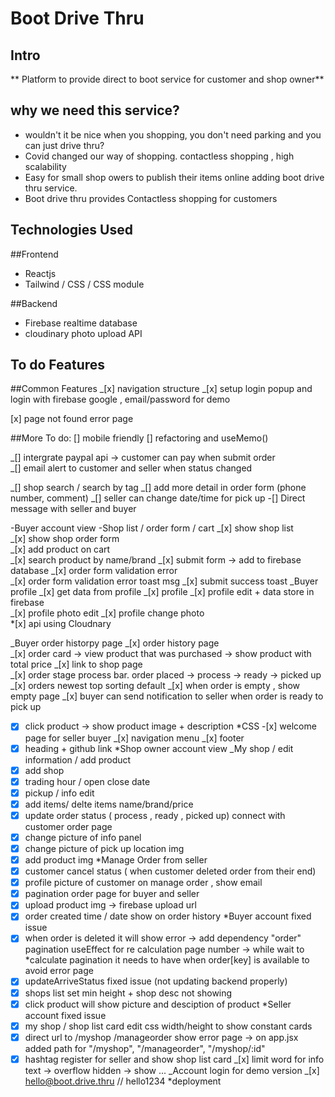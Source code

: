 # Boot Drive Thru

## Intro

** Platform to provide direct to boot service for customer and shop owner**

## why we need this service?

- wouldn't it be nice when you shopping, you don't need parking and you can just drive thru?
- Covid changed our way of shopping. contactless shopping , high scalability
- Easy for small shop owers to publish their items online adding boot drive thru service.
- Boot drive thru provides Contactless shopping for customers

## Technologies Used

##Frontend

- Reactjs
- Tailwind / CSS / CSS module

##Backend

- Firebase realtime database
- cloudinary photo upload API

## To do Features

##Common Features
_[x] navigation structure
_[x] setup login popup and login with firebase google , email/password for demo

[x] page not found error page

##More To do:
[] mobile friendly
[] refactoring and useMemo()

_[] intergrate paypal api -> customer can pay when submit order  
_[] email alert to customer and seller when status changed

_[] shop search / search by tag
_[] add more detail in order form (phone number, comment)
\_[] seller can change date/time for pick up
-[] Direct message with seller and buyer

-Buyer account view
-Shop list / order form / cart
_[x] show shop list  
_[x] show shop order form  
_[x] add product on cart  
_[x] search product by name/brand
_[x] submit form -> add to firebase database
_[x] order form validation error  
_[x] order form validation error toast msg
_[x] submit success toast
_Buyer profile
_[x] get data from profile
_[x] profile
_[x] profile edit + data store in firebase  
_[x] profile photo edit
_[x] profile change photo  
\*[x] api using Cloudnary

_Buyer order historpy page
_[x] order history page  
_[x] order card -> view product that was purchased -> show product with total price
_[x] link to shop page  
_[x] order stage process bar. order placed -> process -> ready -> picked up
_[x] orders newest top sorting default
_[x] when order is empty , show empty page
_[x] buyer can send notification to seller when order is ready to pick up

*[x] click product -> show product image + description
*CSS -[x] welcome page for seller buyer
_[x] navigation menu
_[x] footer
*[x] heading + github link
*Shop owner account view
_My shop / edit information / add product
*[x] add shop
*[x] trading hour / open close date
*[x] pickup / info edit
*[x] add items/ delte items name/brand/price
*[x] update order status ( process , ready , picked up) connect with customer order page
*[x] change picture of info panel
*[x] change picture of pick up location img
*[x] add product img
*Manage Order from seller
*[x] customer cancel status ( when customer deleted order from their end)
*[x] profile picture of customer on manage order , show email
*[x] pagination order page for buyer and seller
*[x] upload product img -> firebase upload url
*[x] order created time / date show on order history
*Buyer account fixed issue
*[x] when order is deleted it will show error -> add dependency "order" pagination useEffect for re calculation page number -> while wait to *calculate pagination it needs to have when order[key] is available to avoid error page
*[x] updateArriveStatus fixed issue (not updating backend properly)
*[x] shops list set min height + shop desc not showing
*[x] click product will show picture and desciption of product
*Seller account fixed issue
*[x] my shop / shop list card edit css width/height to show constant cards
*[x] direct url to /myshop /manageorder show error page -> on app.jsx added path for "/myshop", "/manageorder", "/myshop/:id"
*[x] hashtag register for seller and show shop list card
_[x] limit word for info text -> overflow hidden -> show ...
_Account login for demo version
_[x] hello@boot.drive.thru // hello1234
\*deployment
